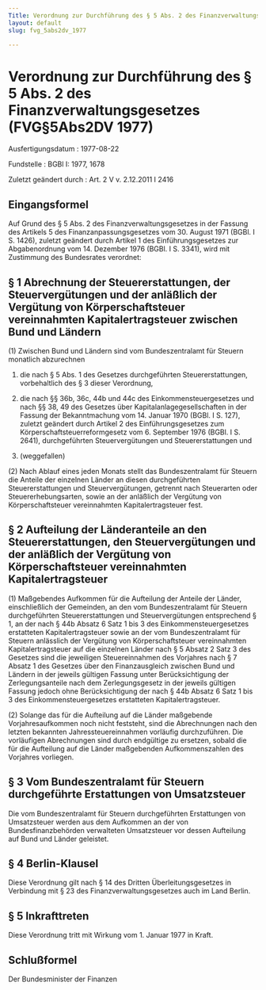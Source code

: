 ```yaml
---
Title: Verordnung zur Durchführung des § 5 Abs. 2 des Finanzverwaltungsgesetzes
layout: default
slug: fvg_5abs2dv_1977

---
```


# Verordnung zur Durchführung des § 5 Abs. 2 des Finanzverwaltungsgesetzes (FVG§5Abs2DV 1977)

Ausfertigungsdatum
:   1977-08-22

Fundstelle
:   BGBl I: 1977, 1678

Zuletzt geändert durch
:   Art. 2 V v. 2.12.2011 I 2416


## Eingangsformel

Auf Grund des § 5 Abs. 2 des Finanzverwaltungsgesetzes in der Fassung
des Artikels 5 des Finanzanpassungsgesetzes vom 30. August 1971 (BGBl.
I S. 1426), zuletzt geändert durch Artikel 1 des Einführungsgesetzes
zur Abgabenordnung vom 14. Dezember 1976 (BGBl. I S. 3341), wird mit
Zustimmung des Bundesrates verordnet:


## § 1 Abrechnung der Steuererstattungen, der Steuervergütungen und der anläßlich der Vergütung von Körperschaftsteuer vereinnahmten Kapitalertragsteuer zwischen Bund und Ländern

(1) Zwischen Bund und Ländern sind vom Bundeszentralamt für Steuern
monatlich abzurechnen

1.  die nach § 5 Abs. 1 des Gesetzes durchgeführten Steuererstattungen,
    vorbehaltlich des § 3 dieser Verordnung,


2.  die nach §§ 36b, 36c, 44b und 44c des Einkommensteuergesetzes und nach
    §§ 38, 49 des Gesetzes über Kapitalanlagegesellschaften in der Fassung
    der Bekanntmachung vom 14. Januar 1970 (BGBl. I S. 127),
    zuletzt geändert durch Artikel 2 des Einführungsgesetzes zum
    Körperschaftsteuerreformgesetz vom 6. September 1976 (BGBl. I S.
    2641),                    durchgeführten Steuervergütungen und
    Steuererstattungen und


3.  (weggefallen)




(2) Nach Ablauf eines jeden Monats stellt das Bundeszentralamt für
Steuern die Anteile der einzelnen Länder an diesen durchgeführten
Steuererstattungen und Steuervergütungen, getrennt nach Steuerarten
oder Steuererhebungsarten, sowie an der anläßlich der Vergütung von
Körperschaftsteuer vereinnahmten Kapitalertragsteuer fest.


## § 2 Aufteilung der Länderanteile an den Steuererstattungen, den Steuervergütungen und der anläßlich der Vergütung von Körperschaftsteuer vereinnahmten Kapitalertragsteuer

(1) Maßgebendes Aufkommen für die Aufteilung der Anteile der Länder,
einschließlich der Gemeinden, an den vom Bundeszentralamt für Steuern
durchgeführten Steuererstattungen und Steuervergütungen entsprechend §
1, an der nach § 44b Absatz 6 Satz 1 bis 3 des Einkommensteuergesetzes
erstatteten Kapitalertragsteuer sowie an der vom Bundeszentralamt für
Steuern anlässlich der Vergütung von Körperschaftsteuer vereinnahmten
Kapitalertragsteuer auf die einzelnen Länder nach § 5 Absatz 2 Satz 3
des Gesetzes sind die jeweiligen Steuereinnahmen des Vorjahres nach §
7 Absatz 1 des Gesetzes über den Finanzausgleich zwischen Bund und
Ländern in der jeweils gültigen Fassung unter Berücksichtigung der
Zerlegungsanteile nach dem Zerlegungsgesetz in der jeweils gültigen
Fassung jedoch ohne Berücksichtigung der nach § 44b Absatz 6 Satz 1
bis 3 des Einkommensteuergesetzes erstatteten Kapitalertragsteuer.

(2) Solange das für die Aufteilung auf die Länder maßgebende
Vorjahresaufkommen noch nicht feststeht, sind die Abrechnungen nach
den letzten bekannten Jahressteuereinnahmen vorläufig durchzuführen.
Die vorläufigen Abrechnungen sind durch endgültige zu ersetzen, sobald
die für die Aufteilung auf die Länder maßgebenden Aufkommenszahlen des
Vorjahres vorliegen.


## § 3 Vom Bundeszentralamt für Steuern durchgeführte Erstattungen von Umsatzsteuer

Die vom Bundeszentralamt für Steuern durchgeführten Erstattungen von
Umsatzsteuer werden aus dem Aufkommen an der von Bundesfinanzbehörden
verwalteten Umsatzsteuer vor dessen Aufteilung auf Bund und Länder
geleistet.


## § 4 Berlin-Klausel

Diese Verordnung gilt nach § 14 des Dritten Überleitungsgesetzes in
Verbindung mit § 23 des Finanzverwaltungsgesetzes auch im Land Berlin.


## § 5 Inkrafttreten

Diese Verordnung tritt mit Wirkung vom 1. Januar 1977 in Kraft.


## Schlußformel

Der Bundesminister der Finanzen

